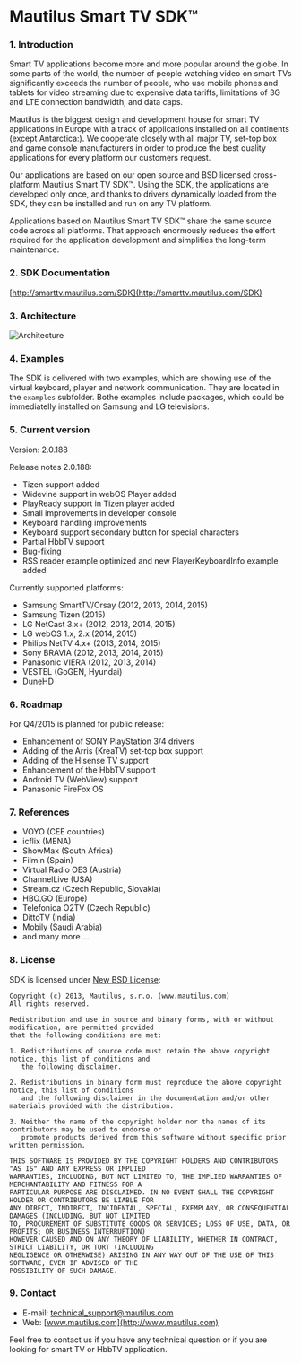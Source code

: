 Mautilus Smart TV SDK™
===========

### 1. Introduction

Smart TV applications become more and more popular around the globe. In some parts of the world, the number of people watching video on smart TVs significantly exceeds the number of people, who use mobile phones and tablets for video streaming due to expensive data tariffs, limitations of 3G and LTE connection bandwidth, and data caps.

Mautilus is the biggest design and development house for smart TV applications in Europe with a track of applications installed on all continents (except Antarctica:). We cooperate closely with all major TV, set-top box and game console manufacturers in order to produce the best quality applications for every platform our customers request.
 
Our applications are based on our open source and BSD licensed cross-platform Mautilus Smart TV SDK™. Using the SDK, the applications are developed only once, and thanks to drivers dynamically loaded from the SDK, they can be installed and run on any TV platform.
 
Applications based on Mautilus Smart TV SDK™ share the same source code across all platforms. That approach enormously reduces the effort required for the application development and simplifies the long-term maintenance.

### 2. SDK Documentation
[http://smarttv.mautilus.com/SDK](http://smarttv.mautilus.com/SDK)

### 3. Architecture
![Architecture](https://photos-1.dropbox.com/t/2/AABnj7V7h-8jIhbuj5sw1LsZ5WOPcN0qsEbF-ofP8lzFyg/12/289058125/png/32x32/1/_/1/2/Mautilus_SmartTV_SDK_Schema.png/EKyan5cCGNtVIAIoAg/4_ZY6dJxEeiotZYPeV_BLlrVeBab4LUPMWPLF2RdkEI?size=1600x1200&size_mode=2)

### 4. Examples

The SDK is delivered with two examples, which are showing use of the virtual keyboard, player and network communication. They are located in the `examples` subfolder. Bothe examples include packages, which could be immediatelly installed on Samsung and LG televisions.

### 5. Current version

Version: 2.0.188  

Release notes 2.0.188:

- Tizen support added
- Widevine support in webOS Player added
- PlayReady support in Tizen player added
- Small improvements in developer console
- Keyboard handling improvements
- Keyboard support secondary button for special characters
- Partial HbbTV support
- Bug-fixing
- RSS reader example optimized and new PlayerKeyboardInfo example added

Currently supported platforms:
                            
- Samsung SmartTV/Orsay (2012, 2013, 2014, 2015)
- Samsung Tizen (2015)
- LG NetCast 3.x+ (2012, 2013, 2014, 2015)
- LG webOS 1.x, 2.x (2014, 2015)
- Philips NetTV 4.x+ (2013, 2014, 2015)
- Sony BRAVIA (2012, 2013, 2014, 2015)
- Panasonic VIERA (2012, 2013, 2014)
- VESTEL (GoGEN, Hyundai)
- DuneHD

### 6. Roadmap

For Q4/2015 is planned for public release:

- Enhancement of SONY PlayStation 3/4 drivers 
- Adding of the Arris (KreaTV) set-top box support
- Adding of the Hisense TV support
- Enhancement of the HbbTV support
- Android TV (WebView) support
- Panasonic FireFox OS

### 7. References

- VOYO (CEE countries)
- icflix (MENA)
- ShowMax (South Africa)
- Filmin (Spain)
- Virtual Radio OE3 (Austria)
- ChannelLive (USA)
- Stream.cz (Czech Republic, Slovakia)
- HBO.GO (Europe)
- Telefonica O2TV (Czech Republic)
- DittoTV (India)
- Mobily (Saudi Arabia)
- and many more ...

### 8. License

SDK is licensed under [New BSD License](https://en.wikipedia.org/wiki/BSD_licenses):

    Copyright (c) 2013, Mautilus, s.r.o. (www.mautilus.com)
    All rights reserved.
    
    Redistribution and use in source and binary forms, with or without modification, are permitted provided 
    that the following conditions are met:
    
    1. Redistributions of source code must retain the above copyright notice, this list of conditions and 
       the following disclaimer.
    
    2. Redistributions in binary form must reproduce the above copyright notice, this list of conditions 
       and the following disclaimer in the documentation and/or other materials provided with the distribution.
    
    3. Neither the name of the copyright holder nor the names of its contributors may be used to endorse or 
       promote products derived from this software without specific prior written permission.
    
    THIS SOFTWARE IS PROVIDED BY THE COPYRIGHT HOLDERS AND CONTRIBUTORS "AS IS" AND ANY EXPRESS OR IMPLIED 
    WARRANTIES, INCLUDING, BUT NOT LIMITED TO, THE IMPLIED WARRANTIES OF MERCHANTABILITY AND FITNESS FOR A 
    PARTICULAR PURPOSE ARE DISCLAIMED. IN NO EVENT SHALL THE COPYRIGHT HOLDER OR CONTRIBUTORS BE LIABLE FOR 
    ANY DIRECT, INDIRECT, INCIDENTAL, SPECIAL, EXEMPLARY, OR CONSEQUENTIAL DAMAGES (INCLUDING, BUT NOT LIMITED 
    TO, PROCUREMENT OF SUBSTITUTE GOODS OR SERVICES; LOSS OF USE, DATA, OR PROFITS; OR BUSINESS INTERRUPTION) 
    HOWEVER CAUSED AND ON ANY THEORY OF LIABILITY, WHETHER IN CONTRACT, STRICT LIABILITY, OR TORT (INCLUDING 
    NEGLIGENCE OR OTHERWISE) ARISING IN ANY WAY OUT OF THE USE OF THIS SOFTWARE, EVEN IF ADVISED OF THE 
    POSSIBILITY OF SUCH DAMAGE.
    
### 9. Contact

- E-mail: [technical_support@mautilus.com](mailto:technical_support@mautilus.com)
- Web: [www.mautilus.com](http://www.mautilus.com)

Feel free to contact us if you have any technical question or if you are looking for smart TV or HbbTV application.